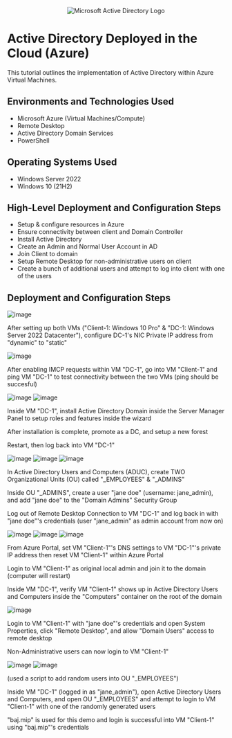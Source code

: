 <p align="center">
<img src="https://i.imgur.com/pU5A58S.png" alt="Microsoft Active Directory Logo"/>
</p>

<h1>Active Directory Deployed in the Cloud (Azure)</h1>
This tutorial outlines the implementation of Active Directory within Azure Virtual Machines.<br />




<h2>Environments and Technologies Used</h2>

- Microsoft Azure (Virtual Machines/Compute)
- Remote Desktop
- Active Directory Domain Services
- PowerShell

<h2>Operating Systems Used </h2>

- Windows Server 2022
- Windows 10 (21H2)

<h2>High-Level Deployment and Configuration Steps</h2>

- Setup & configure resources in Azure
- Ensure connectivity between client and Domain Controller
- Install Active Directory
- Create an Admin and Normal User Account in AD
- Join Client to domain
- Setup Remote Desktop for non-administrative users on client
- Create a bunch of additional users and attempt to log into client with one of the users

<h2>Deployment and Configuration Steps</h2>

![image](https://github.com/git-oscas/configure-ad/assets/156957308/b5a1fae0-b146-41f5-867e-e0ae01f2abb9)

After setting up both VMs ("Client-1: Windows 10 Pro" & "DC-1: Windows Server 2022 Datacenter"), configure DC-1's NIC Private IP address from "dynamic" to "static"

![image](https://github.com/git-oscas/configure-ad/assets/156957308/6075056a-3cfa-4f32-a5ff-6a251abe6caa)

After enabling IMCP requests within VM "DC-1", go into VM "Client-1" and ping VM "DC-1" to test connectivity between the two VMs (ping should be succesful)

![image](https://github.com/git-oscas/configure-ad/assets/156957308/dfe5b65d-452f-4951-b0ba-67ad12ddff99)
![image](https://github.com/git-oscas/configure-ad/assets/156957308/56be4c0f-c5d0-4794-96ad-cabfae50c413)


Inside VM "DC-1", install Active Directory Domain inside the Server Manager Panel to setup roles and features inside the wizard

After installation is complete, promote as a DC, and setup a new forest

Restart, then log back into VM "DC-1"

![image](https://github.com/git-oscas/configure-ad/assets/156957308/979ee685-111f-41cf-b087-f24e13393fa2)
![image](https://github.com/git-oscas/configure-ad/assets/156957308/fb21fbc7-0f8f-4abc-abcc-921dfa9195c8)
![image](https://github.com/git-oscas/configure-ad/assets/156957308/c9718a9b-613c-44f3-8d91-c95856db2d43)


In Active Directory Users and Computers (ADUC), create TWO Organizational Units (OU) called "_EMPLOYEES" & "_ADMINS"

Inside OU "_ADMINS", create a user "jane doe" (username: jane_admin), and add "jane doe" to the "Domain Admins" Security Group

Log out of Remote Desktop Connection to VM "DC-1" and log back in with "jane doe"'s credentials (user "jane_admin" as admin account from now on)

![image](https://github.com/git-oscas/configure-ad/assets/156957308/5f55f9e5-fdd5-47cb-afb5-17cd57e2c713)
![image](https://github.com/git-oscas/configure-ad/assets/156957308/3fceea8d-1780-4751-8baa-47276782eb2a)
![image](https://github.com/git-oscas/configure-ad/assets/156957308/57de349c-60fb-44f1-92ea-40c1f4a42077)

From Azure Portal, set VM "Client-1"'s DNS settings to VM "DC-1"'s private IP address then reset VM "Client-1" within Azure Portal

Login to VM "Client-1" as original local admin and join it to the domain (computer will restart)

Inside VM "DC-1", verify VM "Client-1" shows up in Active Directory Users and Computers inside the "Computers" container on the root of the domain

![image](https://github.com/git-oscas/configure-ad/assets/156957308/17948406-270b-483b-a727-dd78f330faae)

Login to VM "Client-1" with "jane doe"'s credentials and open System Properties, click "Remote Desktop", and allow "Domain Users" access to remote desktop

Non-Administrative users can now login to VM "Client-1"

![image](https://github.com/git-oscas/configure-ad/assets/156957308/dc0ab727-bf57-4c67-9379-62c7c7dbc8aa)
![image](https://github.com/git-oscas/configure-ad/assets/156957308/22e9f3d3-289e-429c-9aff-3309977d520a)

(used a script to add random users into OU "_EMPLOYEES")

Inside VM "DC-1" (logged in as "jane_admin"), open Active Directory Users and Computers, and open OU "_EMPLOYEES" and attempt to login to VM "Client-1" with one of the randomly generated users 

"baj.mip" is used for this demo and login is successful into VM "Client-1" using "baj.mip"'s credentials
